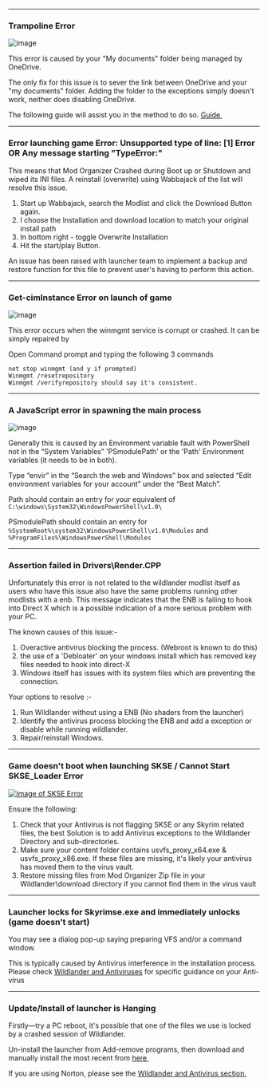 
----------
### Trampoline Error

![image](..\..\Assets\TrampolineError.png)

This error is caused by your "My documents" folder being managed by OneDrive.

The only fix for this issue is to sever the link between OneDrive and your "my documents" folder. Adding the folder to the exceptions simply doesn't work, neither does disabling OneDrive.

The following guide will assist you in the method to do so. <a href="https://steamcommunity.com/app/489830/discussions/0/2263565217515804221/" target="_blank" rel="noopener noreferrer">Guide <svg viewBox="0 0 24 24" aria-labelledby="svg-external-link-title" width="1em" height="1em"><use xlink:href="#svg-external-link"></use></svg></a>

----------
### Error launching game Error: Unsupported type of line: [1] Error OR Any message starting "TypeError:" 

This means that Mod Organizer Crashed during Boot up or Shutdown and wiped its INI files. A reinstall (overwrite) using Wabbajack of the list will resolve this issue.

1. Start up Wabbajack, search the Modlist and click the Download Button again.
2. I choose the Installation and download location to match your original install path
3. In bottom right - toggle Overwrite Installation
4. Hit the start/play Button.

An issue has been raised with launcher team to implement a backup and restore function for this file to prevent user's having to perform this action.

----------
### Get-cimInstance Error on launch of game
![image](https://user-images.githubusercontent.com/26418143/162614762-bc1ea263-2e61-4e68-9669-c580f157dac8.png)

This error occurs when the winmgmt service is corrupt or crashed. It can be simply repaired by

Open Command prompt and typing the following 3 commands

```
net stop winmgmt (and y if prompted)
Winmgmt /resetrepository 
Winmgmt /verifyrepository should say it's consistent.

```

----------
### A JavaScript error in spawning the main process

![image](https://user-images.githubusercontent.com/26418143/166228493-43f26798-a7d4-4d04-84e1-e1a8a5ce0c47.png)

Generally this is caused by an Environment variable fault with PowerShell not in the “System Variables” 'PSmodulePath' or the 'Path' Environment variables (it needs to be in both).

Type “envir” in the “Search the web and Windows” box and selected “Edit environment variables for your account” under the “Best Match”.

Path should contain an entry for your equivalent of `C:\windows\System32\WindowsPowerShell\v1.0\`

PSmodulePath should contain an entry for `%SystemRoot%\system32\WindowsPowerShell\v1.0\Modules` and `%ProgramFiles%\WindowsPowerShell\Modules`

----------

### Assertion failed in Drivers\Render.CPP

Unfortunately this error is not related to the wildlander modlist itself as users who have this issue also have the same problems running other modlists with a enb. This message indicates that the ENB is failing to hook into Direct X which is a possible indication of a more serious problem with your PC.

The known causes of this issue:-

1. Overactive antivirus blocking the process. (Webroot is known to do this)
1. the use of a 'Debloater' on your windows install which has removed key files needed to hook into direct-X
1. Windows itself has issues with its system files which are preventing the connection.

Your options to resolve :-

1. Run Wildlander without using a ENB (No shaders from the launcher)
1. Identify the antivirus process blocking the ENB and add a exception or disable while running wildlander.
1. Repair/reinstall Windows.


----------
### Game doesn't boot when launching SKSE / Cannot Start SKSE_Loader Error

[![image of SKSE Error](https://camo.githubusercontent.com/d1e2036affcaac1d9ca807db293176917ba048b5d0a53ad07c718ddef81618ad/68747470733a2f2f63646e2e646973636f72646170702e636f6d2f6174746163686d656e74732f3334383537393439353533373830333237342f3738343630333430313939353638313739342f436170747572652e504e47)](https://camo.githubusercontent.com/d1e2036affcaac1d9ca807db293176917ba048b5d0a53ad07c718ddef81618ad/68747470733a2f2f63646e2e646973636f72646170702e636f6d2f6174746163686d656e74732f3334383537393439353533373830333237342f3738343630333430313939353638313739342f436170747572652e504e47)

Ensure the following:

1.  Check that your Antivirus is not flagging SKSE or any Skyrim related files, the best Solution is to add Antivirus exceptions to the Wildlander Directory and sub-directories.   
1.  Make sure your content folder contains usvfs_proxy_x64.exe & usvfs_proxy_x86.exe. If these files are missing, it's likely your antivirus has moved them to the virus vault.    
1.  Restore missing files from Mod Organizer Zip file in your Wildlander\download directory if you cannot find them in the virus vault

----
###  Launcher locks for Skyrimse.exe and immediately unlocks (game doesn't start)

You may see a dialog pop-up saying preparing VFS and/or a command window.

This is typically caused by Antivirus interference in the installation process. Please check [Wildlander and Antiviruses](#wildlander-and-antiviruses) for specific guidance on your Anti-virus

----

### Update/Install of launcher is Hanging  

Firstly—try a PC reboot, it's possible that one of the files we use is locked by a crashed session of Wildlander.

Un-install the launcher from Add-remove programs, then download and manually install the most recent from <a href="https://github.com/Wildlander-mod/Launcher/releases/" target="_blank" rel="noopener noreferrer">here <svg viewBox="0 0 24 24" aria-labelledby="svg-external-link-title" width="1em" height="1em"><use xlink:href="#svg-external-link"></use></svg></a>

If you are using Norton, please see the [Wildlander and Antivirus section.](..\..\01Support/Faq/#wildlander-and-antiviruses)

